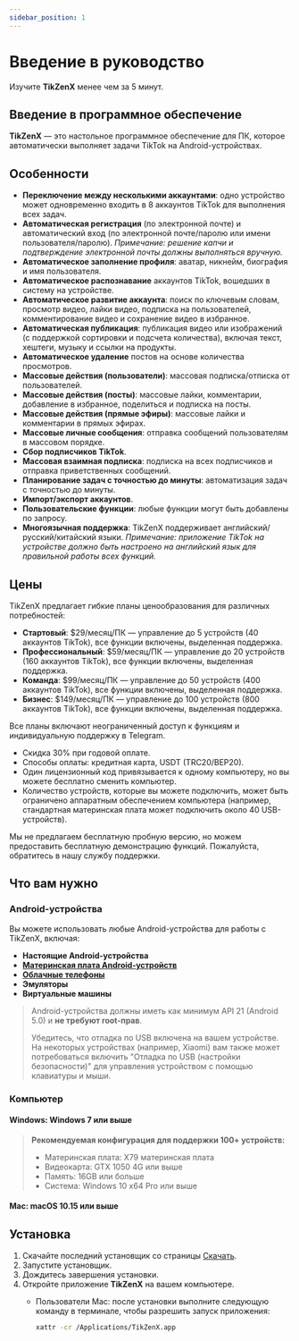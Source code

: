 ```yaml
---
sidebar_position: 1
---
```


# Введение в руководство

Изучите **TikZenX** менее чем за 5 минут.

## Введение в программное обеспечение

**TikZenX** — это настольное программное обеспечение для ПК, которое автоматически выполняет задачи TikTok на Android-устройствах.

## Особенности

- **Переключение между несколькими аккаунтами**: одно устройство может одновременно входить в 8 аккаунтов TikTok для выполнения всех задач.
- **Автоматическая регистрация** (по электронной почте) и автоматический вход (по электронной почте/паролю или имени пользователя/паролю). *Примечание: решение капчи и подтверждение электронной почты должны выполняться вручную.*
- **Автоматическое заполнение профиля**: аватар, никнейм, биография и имя пользователя.
- **Автоматическое распознавание** аккаунтов TikTok, вошедших в систему на устройстве.
- **Автоматическое развитие аккаунта**: поиск по ключевым словам, просмотр видео, лайки видео, подписка на пользователей, комментирование видео и сохранение видео в избранное.
- **Автоматическая публикация**: публикация видео или изображений (с поддержкой сортировки и подсчета количества), включая текст, хештеги, музыку и ссылки на продукты.
- **Автоматическое удаление** постов на основе количества просмотров.
- **Массовые действия (пользователи)**: массовая подписка/отписка от пользователей.
- **Массовые действия (посты)**: массовые лайки, комментарии, добавление в избранное, поделиться и подписка на посты.
- **Массовые действия (прямые эфиры)**: массовые лайки и комментарии в прямых эфирах.
- **Массовые личные сообщения**: отправка сообщений пользователям в массовом порядке.
- **Сбор подписчиков TikTok**.
- **Массовая взаимная подписка**: подписка на всех подписчиков и отправка приветственных сообщений.
- **Планирование задач с точностью до минуты**: автоматизация задач с точностью до минуты.
- **Импорт/экспорт аккаунтов**.
- **Пользовательские функции**: любые функции могут быть добавлены по запросу.
- **Многоязычная поддержка**: TikZenX поддерживает английский/русский/китайский языки. *Примечание: приложение TikTok на устройстве должно быть настроено на английский язык для правильной работы всех функций.*

## Цены

TikZenX предлагает гибкие планы ценообразования для различных потребностей:

- **Стартовый**: $29/месяц/ПК — управление до 5 устройств (40 аккаунтов TikTok), все функции включены, выделенная поддержка.
- **Профессиональный**: $59/месяц/ПК — управление до 20 устройств (160 аккаунтов TikTok), все функции включены, выделенная поддержка.
- **Команда**: $99/месяц/ПК — управление до 50 устройств (400 аккаунтов TikTok), все функции включены, выделенная поддержка.
- **Бизнес**: $149/месяц/ПК — управление до 100 устройств (800 аккаунтов TikTok), все функции включены, выделенная поддержка.

Все планы включают неограниченный доступ к функциям и индивидуальную поддержку в Telegram.

- Скидка 30% при годовой оплате.
- Способы оплаты: кредитная карта, USDT (TRC20/BEP20).
- Один лицензионный код привязывается к одному компьютеру, но вы можете бесплатно сменить компьютер.
- Количество устройств, которые вы можете подключить, может быть ограничено аппаратным обеспечением компьютера (например, стандартная материнская плата может подключить около 40 USB-устройств).

Мы не предлагаем бесплатную пробную версию, но можем предоставить бесплатную демонстрацию функций. Пожалуйста, обратитесь в нашу службу поддержки.

## Что вам нужно

### Android-устройства

Вы можете использовать любые Android-устройства для работы с TikZenX, включая:

- **Настоящие Android-устройства**
- **[Материнская плата Android-устройств](http://www.niaozun.shop?cid=934ec2fe)**
- **[Облачные телефоны](https://www.geelark.cn?invite_code=XHY6a8)**
- **Эмуляторы**
- **Виртуальные машины**

> Android-устройства должны иметь как минимум API 21 (Android 5.0) и **не требуют root-прав**.
>
> Убедитесь, что отладка по USB включена на вашем устройстве.
> На некоторых устройствах (например, Xiaomi) вам также может потребоваться включить "Отладка по USB (настройки безопасности)" для управления устройством с помощью клавиатуры и мыши.

### Компьютер

#### Windows: Windows 7 или выше

> **Рекомендуемая конфигурация для поддержки 100+ устройств:**
>
> - Материнская плата: X79 материнская плата
> - Видеокарта: GTX 1050 4G или выше
> - Память: 16GB или больше
> - Система: Windows 10 x64 Pro или выше

#### Mac: macOS 10.15 или выше

## Установка

1. Скачайте последний установщик со страницы [Скачать](https://tikmatrix.com/Download).
2. Запустите установщик.
3. Дождитесь завершения установки.
4. Откройте приложение **TikZenX** на вашем компьютере.
   - Пользователи Mac: после установки выполните следующую команду в терминале, чтобы разрешить запуск приложения:

     ```bash
     xattr -cr /Applications/TikZenX.app
     ```
